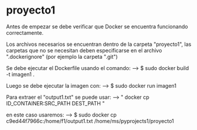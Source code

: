 # proyecto1

Antes de empezar se debe verificar que Docker se encuentra funcionando correctamente.


Los archivos necesarios se encuentran dentro de la carpeta "proyecto1", 
las carpetas que no se necesitan deben especificarse en el archivo ".dockerignore" (por ejemplo la carpeta ".git")


Se debe ejecutar el Dockerfile usando el comando: --> $ sudo docker build -t imagen1 . 

Luego se debe ejecutar la imagen con: --> $  sudo docker run imagen1


Para extraer el "output1.txt" se puede usar: --> " docker cp  ID_CONTAINER:SRC_PATH DEST_PATH "

en este caso usaremos: --> $ sudo docker cp c9ed44f7966c:/home/f1/output1.txt /home/ms/pyprojects1/proyecto1 

